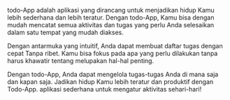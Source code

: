 todo-App adalah aplikasi yang dirancang untuk menjadikan hidup Kamu lebih sederhana dan lebih teratur. Dengan todo-App, Kamu bisa dengan mudah mencatat semua aktivitas dan tugas yang perlu Anda selesaikan dalam satu tempat yang mudah diakses.

Dengan antarmuka yang intuitif, Anda dapat membuat daftar tugas dengan cepat Tanpa ribet. Kamu bisa fokus pada apa yang perlu dilakukan tanpa harus khawatir tentang melupakan hal-hal penting.

Dengan todo-App, Anda dapat mengelola tugas-tugas Anda di mana saja dan kapan saja. Jadikan hidup Kamu lebih teratur dan produktif dengan Todo-App. aplikasi sederhana untuk mengatur aktivitas sehari-hari!





